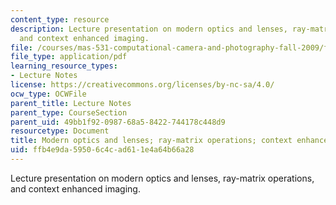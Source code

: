 ```yaml
---
content_type: resource
description: Lecture presentation on modern optics and lenses, ray-matrix operations,
  and context enhanced imaging.
file: /courses/mas-531-computational-camera-and-photography-fall-2009/ffb4e9da59506c4cad611e4a64b66a28_MITMAS_531F09_lec02.pdf
file_type: application/pdf
learning_resource_types:
- Lecture Notes
license: https://creativecommons.org/licenses/by-nc-sa/4.0/
ocw_type: OCWFile
parent_title: Lecture Notes
parent_type: CourseSection
parent_uid: 49bb1f92-0987-68a5-8422-744178c448d9
resourcetype: Document
title: Modern optics and lenses; ray-matrix operations; context enhanced imaging
uid: ffb4e9da-5950-6c4c-ad61-1e4a64b66a28
---
```

Lecture presentation on modern optics and lenses, ray-matrix operations, and context enhanced imaging.